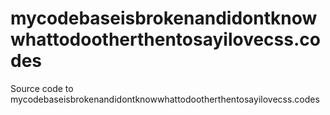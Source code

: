 # mycodebaseisbrokenandidontknowwhattodootherthentosayilovecss.codes
Source code to mycodebaseisbrokenandidontknowwhattodootherthentosayilovecss.codes
